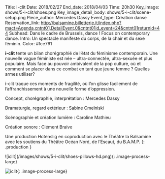 Title: i-clit
Date: 2018/02/27
End_date: 2018/04/03
Time: 20h30
Key_image: shows/5-i-clit/shoes.png
Key_image_detail_body: shows/5-i-clit/scene-setup.png
Piece_author: Mercedes Dassy
Event_type: Création danse
Reservation_link: http://balsamine.billetterie.it/index.php?mact=Agenda,cntnt01,DetailEvent,0&cntnt01id_event=24&cntnt01returnid=44
Subhead: Dans le cadre de Brussels, dance ! Focus on contemporary dance.
Intro: Un spectacle manifeste du corps, de la chair et du sexe féminin.
Color: #fce761

**i-clit** tente un bilan chorégraphié de l’état du féminisme contemporain.
Une nouvelle vague féministe est née – ultra-connectée, ultra-sexuée et plus populaire. Mais face au pouvoir ambivalent de la pop culture, où et comment se placer dans ce combat en tant que jeune femme ? Quelles armes utiliser? 

i-clit traque ces moments de fragilité, où l’on glisse facilement de l’affranchissement à une nouvelle forme d’oppression.

Concept, chorégraphie, interprétation
:   Mercedes Dassy

Dramaturgie, regard extérieur
:   Sabine Cmelniski

Scénographie et création lumière
:   Caroline Mathieu

Création sonore
:   Clément Braive

Une production Hotenslig en coproduction avec le Théâtre la Balsamine avec les soutiens du Théâtre Océan Nord, de l’Escaut, du B.A.M.P.
{: .production }

<div class="galerie" markdown=true>
![iclit](/images/shows/5-i-clit/shoes-pillows-hd.png){: .image-process-large}

![iclit](/images/shows/5-i-clit/i-clit-composition-gamma-ok.png){: .image-process-large}
</div>
